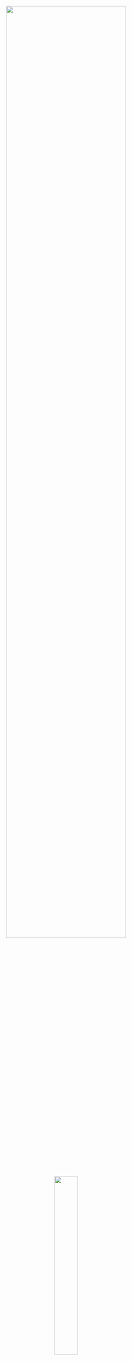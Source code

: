 <p align="center"><img width=80% src="res/logo.png"></p>
<p align="center"><img width=35% src="res/text_logo.png"></p>

<p align="center">
  <img src="https://img.shields.io/badge/Language-C%23-yellow.svg">
  <img src="https://img.shields.io/badge/License-GPL--3.0-blue.svg">
</p>

##

Poolpy is a little 2D platformer game created for a studying purposes at Keimyung University. The goal of this game is to help poolpy to gather all the ingredients to make some cooking recipes.

## Getting started

These instructions will get you a copy of the project up and running on your local machine for development and testing purposes.

### Prerequisites

This project requires packages. If you are on MacOS you can download this packages directly from your package manager. Otherwise, if you are on Windows you can download the packages from the official websites.

* Unity (https://unity.com / version <= 2018.3.7f1)
* Visual Studio 2019 (https://visualstudio.microsoft.com/vs/)
* Git (https://git-scm.com/)

### Installation

* Cloning

```bash
# Cloning the repository
git clone https://github.com/Ikirame/Poolpy.git
```

* Building

```
From here, you can now open the project with Unity. 
To do this, inside the Unity Hub, you can click on the button "Add" and select the folder where the repository has been cloned.
Now the project is added to your Unity Hub, the last thing to do is to double click on it to open it.
```

# Usage

In progress...

# Authors

* **Marie Schindler** - [Luciol]()
* **Victor Kern** - [VictorKern](https://github.com/VictorKern)
* **Valentin Gérard** - [Ikirame](https://github.com/Ikirame)
